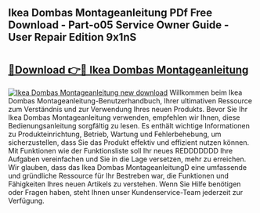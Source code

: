 ## Ikea Dombas Montageanleitung PDf Free Download - Part-o05 Service Owner Guide - User Repair Edition 9x1nS

# <h2><a href="http://df7llc4.blite.top/?on=Ikea+Dombas+Montageanleitung">🔗Download 👉🔴 Ikea Dombas Montageanleitung</a></h2>

[![Ikea Dombas Montageanleitung new download](https://i.imgur.com/lujVjoI.png)](http://df7llc4.blite.top/?on=Ikea+Dombas+Montageanleitung)
Willkommen beim Ikea Dombas Montageanleitung-Benutzerhandbuch, Ihrer ultimativen Ressource zum Verständnis und zur Verwendung Ihres neuen Produkts. Bevor Sie Ihr Ikea Dombas Montageanleitung verwenden, empfehlen wir Ihnen, diese Bedienungsanleitung sorgfältig zu lesen. Es enthält wichtige Informationen zu Produkteinrichtung, Betrieb, Wartung und Fehlerbehebung, um sicherzustellen, dass Sie das Produkt effektiv und effizient nutzen können. Mit Funktionen wie der Funktionsliste soll Ihr neues REDDDDDDD Ihre Aufgaben vereinfachen und Sie in die Lage versetzen, mehr zu erreichen. Wir glauben, dass das Ikea Dombas MontageanleitungD eine umfassende und gründliche Ressource für Ihr Bestreben war, die Funktionen und Fähigkeiten Ihres neuen Artikels zu verstehen. Wenn Sie Hilfe benötigen oder Fragen haben, steht Ihnen unser Kundenservice-Team jederzeit zur Verfügung.
